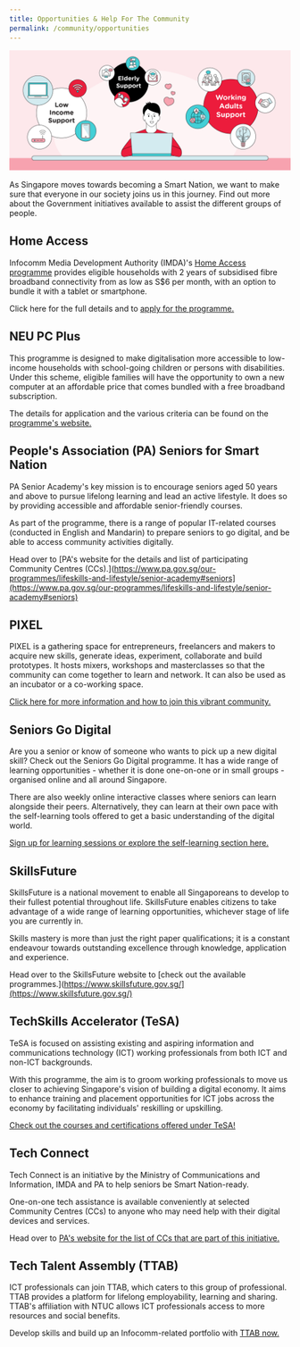 ```yaml
---
title: Opportunities & Help For The Community
permalink: /community/opportunities
---
```

![Opportunities & help for the community](/images/community/opportunities-help.png)

As Singapore moves towards becoming a Smart Nation, we want to make sure that everyone in our society joins us in this journey. Find out more about the Government initiatives available to assist the different groups of people.

## Home Access

Infocomm Media Development Authority (IMDA)'s [Home Access programme](https://www.imda.gov.sg/programme-listing/home-access) provides eligible households with 2 years of subsidised fibre broadband connectivity from as low as S$6 per month, with an option to bundle it with a tablet or smartphone.

Click here for the full details and to [apply for the programme.](https://eservice.imda.gov.sg/das/homepage)

## NEU PC Plus

This programme is designed to make digitalisation more accessible to low-income households with school-going children or persons with disabilities. Under this scheme, eligible families will have the opportunity to own a new computer at an affordable price that comes bundled with a free broadband subscription.

The details for application and the various criteria can be found on the [programme's website.](https://www.imda.gov.sg/neupc)

## People's Association (PA) Seniors for Smart Nation

PA Senior Academy's key mission is to encourage seniors aged 50 years and above to pursue lifelong learning and lead an active lifestyle. It does so by providing accessible and affordable senior-friendly courses.

As part of the programme, there is a range of popular IT-related courses (conducted in English and Mandarin) to prepare seniors to go digital, and be able to access community activities digitally.  
  
Head over to [PA's website for the details and list of participating Community Centres (CCs).](https://www.pa.gov.sg/our-programmes/lifeskills-and-lifestyle/senior-academy#seniors](https://www.pa.gov.sg/our-programmes/lifeskills-and-lifestyle/senior-academy#seniors)

## PIXEL

PIXEL is a gathering space for entrepreneurs, freelancers and makers to acquire new skills, generate ideas, experiment, collaborate and build prototypes. It hosts mixers, workshops and masterclasses so that the community can come together to learn and network. It can also be used as an incubator or a co-working space.

[Click here for more information and how to join this vibrant community.](https://www.imda.gov.sg/impixel#2)

## Seniors Go Digital

Are you a senior or know of someone who wants to pick up a new digital skill? Check out the Seniors Go Digital programme. It has a wide range of learning opportunities - whether it is done one-on-one or in small groups - organised online and all around Singapore.

There are also weekly online interactive classes where seniors can learn alongside their peers. Alternatively, they can learn at their own pace with the self-learning tools offered to get a basic understanding of the digital world.

[Sign up for learning sessions or explore the self-learning section here.](https://www.imda.gov.sg/en/seniorsgodigital/learn)

## SkillsFuture

SkillsFuture is a national movement to enable all Singaporeans to develop to their fullest potential throughout life. SkillsFuture enables citizens to take advantage of a wide range of learning opportunities, whichever stage of life you are currently in.

Skills mastery is more than just the right paper qualifications; it is a constant endeavour towards outstanding excellence through knowledge, application and experience.

Head over to the SkillsFuture website to [check out the available programmes.](https://www.skillsfuture.gov.sg/](https://www.skillsfuture.gov.sg/)

## TechSkills Accelerator (TeSA)

TeSA is focused on assisting existing and aspiring information and communications technology (ICT) working professionals from both ICT and non-ICT backgrounds.

With this programme, the aim is to groom working professionals to move us closer to achieving Singapore's vision of building a digital economy. It aims to enhance training and placement opportunities for ICT jobs across the economy by facilitating individuals' reskilling or upskilling.

[Check out the courses and certifications offered under TeSA!](https://www.skillsfuture.gov.sg/tesa)

## Tech Connect

Tech Connect is an initiative by the Ministry of Communications and Information, IMDA and PA to help seniors be Smart Nation-ready.

One-on-one tech assistance is available conveniently at selected Community Centres (CCs) to anyone who may need help with their digital devices and services.

Head over to [PA's website for the list of CCs that are part of this initiative.](https://www.pa.gov.sg/engage/connect-with-government/tech-connect-brochures)

## Tech Talent Assembly (TTAB)

ICT professionals can join TTAB, which caters to this group of professional. TTAB provides a platform for lifelong employability, learning and sharing. TTAB's affiliation with NTUC allows ICT professionals access to more resources and social benefits.

Develop skills and build up an Infocomm-related portfolio with [TTAB now.](https://www.ttab.org.sg/Pages/index.aspx) 